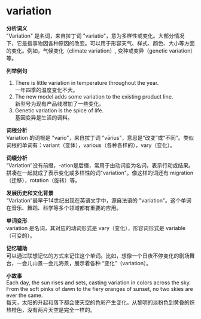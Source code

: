 # variation

**分析词义**  
"Variation" 是名词，来自拉丁词 "variatio"，意为多样性或变化。大部分情况下，它是指事物因各种原因的改变。可以用于形容天气、样式、颜色、大小等方面的变化。例如，气候变化（climate variation）, 变种或变异（genetic variation）等。

  

**列举例句**

  

1.  There is little variation in temperature throughout the year.  
    一年四季的温度变化不大。
2.  The new model adds some variation to the existing product line.  
    新型号为现有产品线增加了一些变化。
3.  Genetic variation is the spice of life.  
    基因变异是生活的调料。

  

**词根分析**  
Variation 的词根是 "vario"，来自拉丁词 "vārius"，意思是“改变”或“不同”。类似词根的单词有：variant（变体），various（各种各样的），vary（变化）。

  

**词缀分析**  
“Variation”没有前缀，-ation是后缀，常用于由动词变为名词，表示行动或结果。拼凑在一起就成了表示变化或多样性的词"variation"。像这样的词还有 migration（迁移），rotation（旋转）等。

  

**发展历史和文化背景**  
“Variation”最早于14世纪出现在英语文字中，源自法语的 "variation"。这个单词在音乐、舞蹈、科学等多个领域都有重要的应用。

  

**单词变形**  
variation 是名词，其对应的动词形式是 vary（变化），形容词形式是 variable（可变的）。

  

**记忆辅助**  
可以通过联想记忆的方式来记住这个单词。比如，想像一个日夜不停变化的剧场舞台，一会儿山景一会儿海景，展示着各种 “变化”（variation）。

  

**小故事**  
Each day, the sun rises and sets, casting variation in colors across the sky. From the soft pinks of dawn to the fiery oranges of sunset, no two skies are ever the same.  
每天，太阳的升起和落下都会使天空的色彩产生变化。从黎明的淡粉色到黄昏的炽热橙色，没有两片天空是完全一样的。

